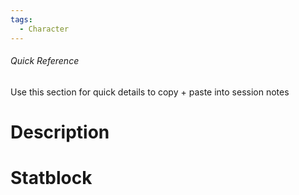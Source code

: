 ```yaml
---
tags:
  - Character
---
```

###### Quick Reference
Use this section for quick details to copy + paste into session notes
# Description

# Statblock